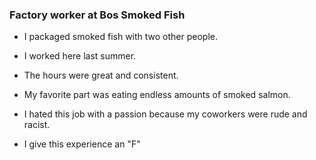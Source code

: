 ### Factory worker at Bos Smoked Fish

- I packaged smoked fish with two other people. 

- I worked here last summer.

- The hours were great and consistent.

- My favorite part was eating endless amounts of smoked salmon.

- I hated this job with a passion because my coworkers were rude and racist.

- I give this experience an "F"